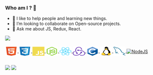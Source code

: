 ### Who am I ? 👋

<!--
**becauro/becauro** is a ✨ _special_ ✨ repository because its `README.md` (this file) appears on your GitHub profile.

Here are some ideas to get you started:

-->

- 🌱 I like to help people and learning new things.
- 👯 I’m looking to collaborate on Open-source projects.
- 💬 Ask me about JS, Redux, React.

 <div>
  <a href="https://github.com/becauro">
  <img height="180em" src="https://github-readme-stats.vercel.app/api?username=becauro&show_icons=true&theme=dark&include_all_commits=true&count_private=true"/>
  <!--
  <img height="180em" src="https://github-readme-stats.vercel.app/api/top-langs/?username=becauro&layout=compact&langs_count=7&theme=dark"/>
  -->
</div>
<div style="display: inline_block"><br>
  <img align="center" alt="HTML Icon" height="30" width="40" src="https://raw.githubusercontent.com/devicons/devicon/master/icons/html5/html5-original.svg">
  <img align="center" alt="CSS Icon" height="30" width="40" src="https://raw.githubusercontent.com/devicons/devicon/master/icons/css3/css3-original.svg">
  <img align="center" alt="Js Icon" height="30" width="40" src="https://raw.githubusercontent.com/devicons/devicon/master/icons/javascript/javascript-plain.svg">   <img align="center" alt="Node Icon" height="30" width="40" src="https://raw.githubusercontent.com/devicons/devicon/master/icons/nodejs/nodejs-original.svg">
  <img align="center" alt="React Icon" height="30" width="40" src="https://raw.githubusercontent.com/devicons/devicon/master/icons/react/react-original.svg">
  <img align="center" alt="Redux Icon" height="30" width="40" src="https://raw.githubusercontent.com/devicons/devicon/master/icons/redux/redux-original.svg">
  <img align="center" alt="C Icon" height="30" width="40" src="https://raw.githubusercontent.com/devicons/devicon/master/icons/c/c-original.svg">
  <img align="center" alt="Linux Icon" height="30" width="40" src="https://raw.githubusercontent.com/devicons/devicon/master/icons/linux/linux-original.svg">
  <img align="center" alt="mysql Icon" height="30" width="40" src="https://raw.githubusercontent.com/devicons/devicon/master/icons/mysql/mysql-original.svg">
  <img align="center" alt="NodeJS" height="30" width="40" src="https://cdn.jsdelivr.net/npm/programming-languages-logos/src/nodejs/nodejs.png" height="100">

</div>
  
  ##
 
<div> 
  <a href = "mailto:michelbecauro@gmail.com"><img src="https://img.shields.io/badge/-Gmail-%23333?style=for-the-badge&logo=gmail&logoColor=white" target="_blank"></a>
  <a href="https://www.linkedin.com/in/becauro" target="_blank"><img src="https://img.shields.io/badge/-LinkedIn-%230077B5?style=for-the-badge&logo=linkedin&logoColor=white" target="_blank"></a>  
</div>

